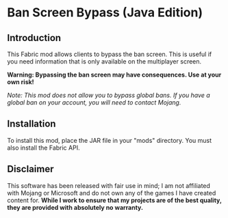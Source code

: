 # Ban Screen Bypass (Java Edition)

## Introduction

This Fabric mod allows clients to bypass the ban screen. This is useful if you need information that is only available on the multiplayer screen.

**Warning: Bypassing the ban screen may have consequences. Use at your own risk!**

*Note: This mod does not allow you to bypass global bans. If you have a global ban on your account, you will need to contact Mojang.*

## Installation

To install this mod, place the JAR file in your "mods" directory. You must also install the Fabric API.

## Disclaimer

This software has been released with fair use in mind; I am not affiliated with Mojang or Microsoft and do not own any of the games I have created content for. **While I work to ensure that my projects are of the best quality, they are provided with absolutely no warranty.**
